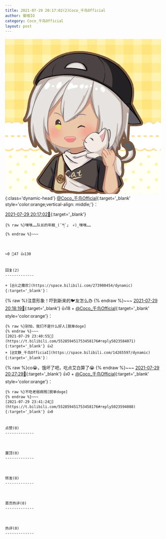 ```yaml
---
title: 2021-07-29 20:17:02(2)Coco_千鸟Official
author: 御坂IO
category: Coco_千鸟Official
layout: post
---
```


![img](/images/85e485bc0dbd0cde4d15f24d7cffe9704618ad10.jpg){:class='dynamic-head'}
[@Coco_千鸟Official](https://space.bilibili.com/1891728206/dynamic){:target='_blank' style='color:orange;vertical-align: middle;'}：

[2021-07-29 20:17:02🔗](https://t.bilibili.com/552859451753458176){:target='_blank'}

~~~
{% raw %}嘿嘿……队长的年糕_(´ཀ`」 ∠)_嘿嘿……
{% endraw %}~~~



↪️0 💬47 👍130


回复(2)
-------------

+ [@火之撒欢](https://space.bilibili.com/273980454/dynamic){:target='_blank'}：
~~~
{% raw %}注意形象！吓到新来的🐦友怎么办
{% endraw %}~~~
[2021-07-29 20:18:19🔗](https://t.bilibili.com/552859451753458176#reply5021850449){:target='_blank'} 👍18
    + [@Coco_千鸟Official](https://space.bilibili.com/1891728206/dynamic){:target='_blank' style='color:orange'}：
~~~
{% raw %}别怕，我们不是什么好人[脱单doge]
{% endraw %}~~~
[2021-07-29 23:40:55🔗](https://t.bilibili.com/552859451753458176#reply5023584071){:target='_blank'} 👍2
+ [@文静_千鸟OfficiaI](https://space.bilibili.com/14265597/dynamic){:target='_blank'}：
~~~
{% raw %}co😭，饿坏了吧，吃点艾白算了😭
{% endraw %}~~~
[2021-07-29 20:27:29🔗](https://t.bilibili.com/552859451753458176#reply5021914382){:target='_blank'} 👍0
    + [@Coco_千鸟Official](https://space.bilibili.com/1891728206/dynamic){:target='_blank' style='color:orange'}：
~~~
{% raw %}不吃老弱病残[脱单doge]
{% endraw %}~~~
[2021-07-29 23:41:24🔗](https://t.bilibili.com/552859451753458176#reply5023594088){:target='_blank'} 👍0


点赞(0)
-------------



置顶(0)
-------------



转发(0)
-------------



首页热评(0)
-------------



热评(0)
-------------



